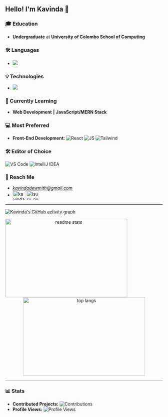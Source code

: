 ## Hello! I'm Kavinda 👋

### 🎓 Education
- **Undergraduate** at **University of Colombo School of Computing**

### 🛠 Languages
- <img src="https://skillicons.dev/icons?i=c,html,css,javascript,php,java,python" />

### 💡 Technologies
- <img src="https://skillicons.dev/icons?i=react,mongodb,express,node" />

### 🌱 Currently Learning
 - **Web Development** **|**
 **JavaScript/MERN Stack**

### 💻 Most Preferred
- **Front-End Development:** 
   ![React](https://img.shields.io/badge/-React-000000?style=flat-square&logo=react)
   ![JS](https://img.shields.io/badge/-Javascript-000000?style=flat-square&logo=Javascript)
   ![Tailwind](https://img.shields.io/badge/-Tailwind-000000?style=flat-square&logo=Tailwind)

### 🛠 Editor of Choice
 ![VS Code](https://img.shields.io/badge/-VS%20Code-007ACC?style=flat-square&logo=visual-studio-code)
 ![IntelliJ IDEA](https://img.shields.io/badge/-IntelliJ%20IDEA-000000?style=flat-square&logo=intellij-idea)

### 📲 Reach Me 
- *kavindadewmith@gmail.com*
- <a href="https://www.linkedin.com/in/kavinda-dewmith-1747b8268/" target="blank"><img align="center" src="https://raw.githubusercontent.com/rahuldkjain/github-profile-readme-generator/master/src/images/icons/Social/linked-in-alt.svg" alt="kavinda" height="30" width="40" /></a>
 <a href="https://instagram.com/isuru_nvn_" target="blank"><img align="center" src="https://raw.githubusercontent.com/rahuldkjain/github-profile-readme-generator/master/src/images/icons/Social/instagram.svg" alt="isuru_nvn_" height="30" width="40" /></a>

---

[![Kavinda's GitHub activity graph](https://github-readme-activity-graph.vercel.app/graph?username=kavindadimuthu&theme=react-dark)](https://github.com/kavindadimuthu/github-readme-activity-graph)

<div align="center">
<!--   <img src="https://github-readme-stats.vercel.app/api?username=kavindadimuthu&show_icons=true&rank_icon=github&theme=transparent&hide=contribs,issues&count_private=true&hide_border=true" alt="Kavinda's GitHub stats" /> -->
     <img width=390 height=250 align=left src="https://github-readme-stats.vercel.app/api?username=kavindadimuthu&count_private=true&show_icons=true&theme=react&rank_icon=github&border_radius=10" alt="readme stats" />

  <img width=390 height=250  align-=right src="https://github-readme-stats.vercel.app/api/top-langs/?username=kavindadimuthu&hide=HTML&langs_count=8&layout=compact&theme=react&border_radius=10&size_weight=0.5&count_weight=0.5&exclude_repo=github-readme-stats" alt="top langs" />
</div>

---

### 📊 Stats
- **Contributed Projects:** ![Contributions](https://img.shields.io/badge/contributions-53-green?style=flat-square) <!-- Adjust manually or fetch via API -->
- **Profile Views:** ![Profile Views](https://komarev.com/ghpvc/?username=kavindadimuthu&style=flat-square)
